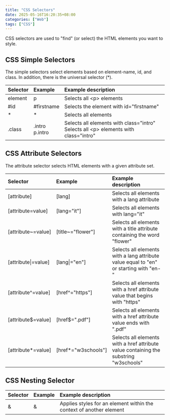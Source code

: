 ```yaml
---
title: "CSS Selectors"
date: 2025-05-16T16:20:35+08:00
categories: ["Web"]
tags: ["CSS"]
---
```


CSS selectors are used to "find" (or select) the HTML elements you want to style.
<!--more-->

## CSS Simple Selectors

The simple selectors select elements based on element-name, id, and class. In addition, there is the universal selector (*).

| Selector | Example           | Example description                                                                      |
|:---------|:------------------|:-----------------------------------------------------------------------------------------|
| element  | p                 | Selects all \<p\> elements                                                               |
| #id      | #firstname        | Selects the element with id="firstname"                                                  |
| *        | *                 | Selects all elements                                                                     |
| .class   | .intro<br>p.intro | Selects all elements with class="intro"<br>Selects all \<p\> elements with class="intro" |

## CSS Attribute Selectors

The attribute selector selects HTML elements with a given attribute set. 

| Selector            | Example              | Example description                                                                   |
|:--------------------|:---------------------|:--------------------------------------------------------------------------------------|
| [attribute]         | [lang]               | Selects all elements with a lang attribute                                            |
| [attribute=value]   | [lang="it"]          | Selects all elements with lang="it"                                                   |
| [attribute~=value]  | [title~="flower"]    | Selects all elements with a title attribute containing the word "flower"              |
| [attribute\|=value] | [lang\|="en"]        | Selects all elements with a lang attribute value equal to "en" or starting with "en-" |
| [attribute^=value]  | [href^="https"]      | Selects all elements with a href attribute value that begins with "https"             |
| [attribute$=value]  | [href$=".pdf"]       | Selects all elements with a href attribute value ends with ".pdf"                     |
| [attribute\*=value] | [href\*="w3schools"] | Selects all elements with a href attribute value containing the substring "w3schools" |

## CSS Nesting Selector

| Selector | Example | Example description                                                 |
|:---------|:--------|:--------------------------------------------------------------------|
| &        | &       | Applies styles for an element within the context of another element |
